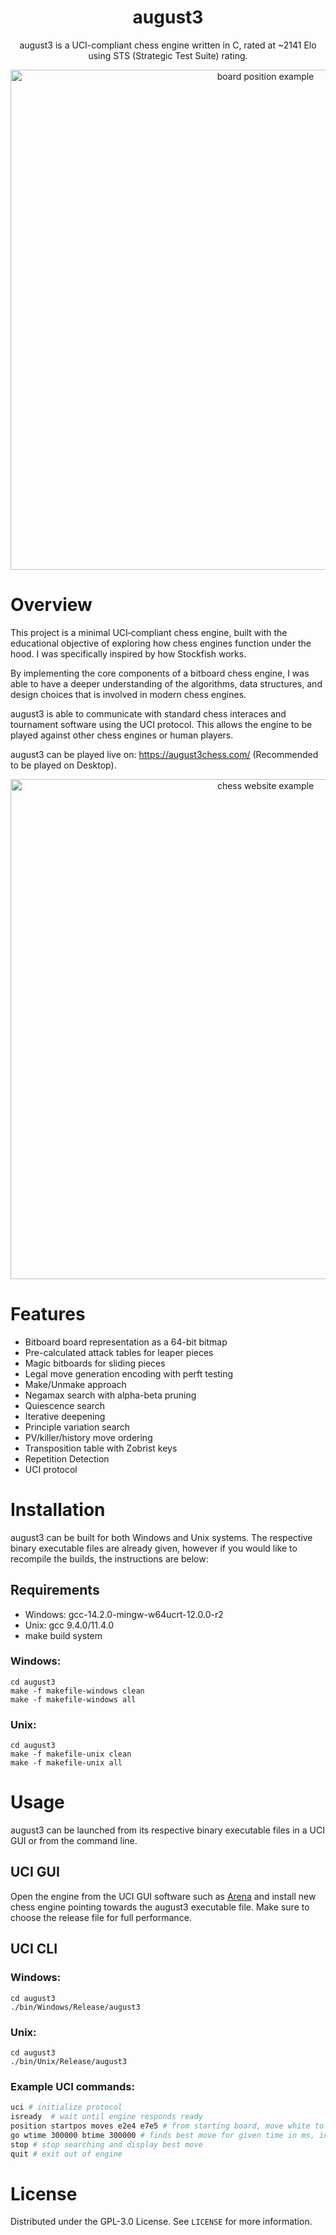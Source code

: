 <h1 align="center">august3</h1>

<p align="center">august3 is a UCI-compliant chess engine written in C, rated at ~2141 Elo using STS (Strategic Test Suite) rating.</p>

<p align="center"><img src="https://github.com/user-attachments/assets/e99726b5-670a-4281-86da-9d24652a084e" alt="board position example" width="800"/></p>

# Overview

This project is a minimal UCI‑compliant chess engine, built with the educational objective of exploring how chess engines function under the hood. I was specifically inspired by how Stockfish works.

By implementing the core components of a bitboard chess engine, I was able to have a deeper understanding of the algorithms, data structures, and design choices that is involved in modern chess engines.

august3 is able to communicate with standard chess interaces and tournament software using the UCI protocol. This allows the engine to be played against other chess engines or human players.

august3 can be played live on: https://august3chess.com/ (Recommended to be played on Desktop).

<p align="center"><img src="https://github.com/user-attachments/assets/fa697ccc-f92c-4ada-90cb-37d085a58250" alt="chess website example" width="800"/></p>

# Features

- Bitboard board representation as a 64-bit bitmap
- Pre-calculated attack tables for leaper pieces
- Magic bitboards for sliding pieces
- Legal move generation encoding with perft testing
- Make/Unmake approach
- Negamax search with alpha-beta pruning
- Quiescence search
- Iterative deepening
- Principle variation search
- PV/killer/history move ordering
- Transposition table with Zobrist keys
- Repetition Detection
- UCI protocol

# Installation

august3 can be built for both Windows and Unix systems. The respective binary executable files are already given, however if you would like to recompile the builds, the instructions are below:

## Requirements

- Windows: gcc-14.2.0-mingw-w64ucrt-12.0.0-r2
- Unix: gcc 9.4.0/11.4.0
- make build system

### Windows:
```
cd august3
make -f makefile-windows clean
make -f makefile-windows all
```

### Unix:
```
cd august3
make -f makefile-unix clean
make -f makefile-unix all
```

# Usage

august3 can be launched from its respective binary executable files in a UCI GUI or from the command line.

## UCI GUI
Open the engine from the UCI GUI software such as [Arena](http://www.playwitharena.de/) and install new chess engine pointing towards the august3 executable file. Make sure to choose the release file for full performance.

## UCI CLI
### Windows:
```
cd august3
./bin/Windows/Release/august3
```

### Unix:
```
cd august3
./bin/Unix/Release/august3
```

### Example UCI commands:
```bash
uci # initialize protocol
isready  # wait until engine responds ready
position startpos moves e2e4 e7e5 # from starting board, move white to e2e4 and black to e7e5
go wtime 300000 btime 300000 # finds best move for given time in ms, in this case for white
stop # stop searching and display best move
quit # exit out of engine
```

# License

Distributed under the GPL-3.0 License. See `LICENSE` for more information.
